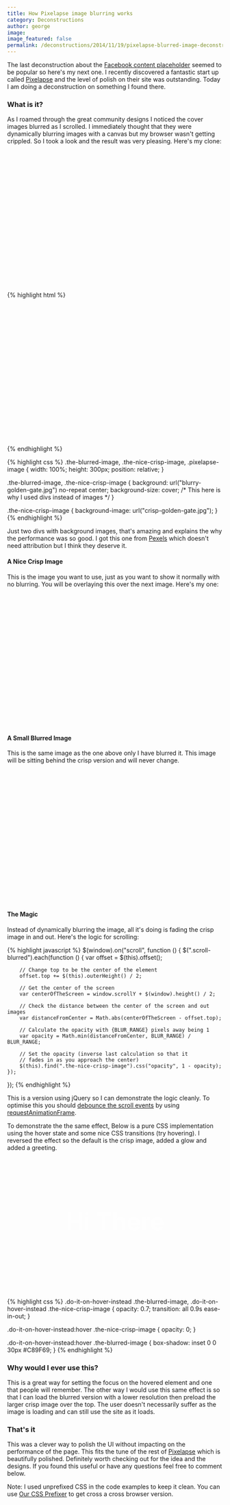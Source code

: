 ```yaml
---
title: How Pixelapse image blurring works
category: Deconstructions
author: george
image:
image_featured: false
permalink: /deconstructions/2014/11/19/pixelapse-blurred-image-deconstruction.html
---
```


The last deconstruction about the <a href="/deconstructions/2014/11/15/facebook-content-placeholder-deconstruction.html">Facebook content placeholder</a> seemed to be popular so here's my next one. I recently discovered a fantastic start up called <a href="https://www.pixelapse.com/">Pixelapse</a> and the level of polish on their site was outstanding. Today I am doing a deconstruction on something I found there.

### What is it?
As I roamed through the great community designs I noticed the cover images blurred as I scrolled. I immediately thought that they were dynamically blurring images with a canvas but my browser wasn't getting crippled. So I took a look and the result was very pleasing. Here's my clone:

<div class="pixelapse-image scroll-blurred">
    <div class="the-blurred-image"></div>
    <div class="the-nice-crisp-image"></div>
</div>

{% highlight html %}
<div class="pixelapse-image">
    <div class="the-blurred-image"></div>
    <div class="the-nice-crisp-image"></div>
</div>
{% endhighlight %}

{% highlight css %}
.the-blurred-image,
.the-nice-crisp-image,
.pixelapse-image {
    width: 100%;
    height: 300px;
    position: relative;
}

.the-blurred-image,
.the-nice-crisp-image {
    background: url("blurry-golden-gate.jpg") no-repeat center;
    background-size: cover; /* This here is why I used divs instead of images */
}

.the-nice-crisp-image {
    background-image: url("crisp-golden-gate.jpg");
}
{% endhighlight %}

Just two divs with background images, that's amazing and explains the why the performance was so good. I got this one from <a href="http://www.pexels.com/">Pexels</a> which doesn't need attribution but I think they deserve it.

#### A Nice Crisp Image
This is the image you want to use, just as you want to show it normally with no blurring.
You will be overlaying this over the next image. Here's my one:

<div class="the-nice-crisp-image"></div>

#### A Small Blurred Image
This is the same image as the one above only I have blurred it. This image will be sitting behind the crisp version and will never change.

<div class="the-blurred-image"></div>

#### The Magic
Instead of dynamically blurring the image, all it's doing is fading the crisp image in and out. Here's the logic for scrolling:

{% highlight javascript %}
$(window).on("scroll", function () {
    $(".scroll-blurred").each(function () {
        var offset = $(this).offset();

        // Change top to be the center of the element
        offset.top += $(this).outerHeight() / 2;

        // Get the center of the screen
        var centerOfTheScreen = window.scrollY + $(window).height() / 2;

        // Check the distance between the center of the screen and out images
        var distanceFromCenter = Math.abs(centerOfTheScreen - offset.top);

        // Calculate the opacity with {BLUR_RANGE} pixels away being 1
        var opacity = Math.min(distanceFromCenter, BLUR_RANGE) / BLUR_RANGE;

        // Set the opacity (inverse last calculation so that it
        // fades in as you approach the center)
        $(this).find(".the-nice-crisp-image").css("opacity", 1 - opacity);
    });
});
{% endhighlight %}

This is a version using jQuery so I can demonstrate the logic cleanly. To optimise this you should <a href="http://www.html5rocks.com/en/tutorials/speed/animations/#debouncing-scroll-events">debounce the scroll events</a> by using <a href="http://www.paulirish.com/2011/requestanimationframe-for-smart-animating/">requestAnimationFrame</a>.

To demonstrate the the same effect, Below is a pure CSS implementation using the hover state and some nice CSS transitions (try hovering). I reversed the effect so the default is the crisp image, added a glow and added a greeting.

<div class="do-it-on-hover-instead pixelapse-image">
    <div class="the-blurred-image">Hi There</div>
    <div class="the-nice-crisp-image"></div>
</div>

{% highlight css %}
.do-it-on-hover-instead .the-blurred-image,
.do-it-on-hover-instead .the-nice-crisp-image {
    opacity: 0.7;
    transition: all 0.9s ease-in-out;
}

.do-it-on-hover-instead:hover .the-nice-crisp-image {
    opacity: 0;
}

.do-it-on-hover-instead:hover .the-blurred-image {
    box-shadow: inset 0 0 30px #C89F69;
}
{% endhighlight %}

### Why would I ever use this?
This is a great way for setting the focus on the hovered element and one that people will remember. The other way I would use this same effect is so that I can load the blurred version with a lower resolution then preload the larger crisp image over the top. The user doesn't necessarily suffer as the image is loading and can still use the site as it loads.

### That's it
This was a clever way to polish the UI without impacting on the performance of the page. This fits the tune of the rest of <a href="https://www.pixelapse.com/">Pixelapse</a> which is beautifully polished. Definitely worth checking out for the idea and the designs. If you found this useful or have any questions feel free to comment below.

Note: I used unprefixed CSS in the code examples to keep it clean. You can use <a href="http://prefixr.cloudvent.net/" target="_blank">Our CSS Prefixer</a> to get cross a cross browser version.

<style>
    .the-blurred-image,
    .the-nice-crisp-image,
    .pixelapse-image {
        width: 100%;
        height: 300px;
        line-height: 300px;
        text-align: center;
        color: #fff;
        position: relative;
        font-size: 2em;
        font-weight: bold;
        margin-bottom: 1em;
    }

    .the-blurred-image,
    .the-nice-crisp-image {
        background: url("/images/blog/deconstructions/blurry-golden-gate.jpg") no-repeat center;
        -webkit-background-size: cover;
        background-size: cover;
    }

    .the-nice-crisp-image {
        background-image: url("/images/blog/deconstructions/crisp-golden-gate.jpg");
    }

    .pixelapse-image .the-blurred-image,
    .pixelapse-image .the-nice-crisp-image {
        position: absolute;
        top: 0;
        left: 0;
    }

    .pixelapse-image .the-nice-crisp-image {
        opacity: 0;
    }

    .do-it-on-hover-instead .the-blurred-image,
    .do-it-on-hover-instead .the-nice-crisp-image {
        opacity: 0.7;
        -webkit-transition: all 0.9s ease-in-out;
        transition: all 0.9s ease-in-out;
    }

    .do-it-on-hover-instead:hover .the-nice-crisp-image {
        opacity: 0;
    }

    .do-it-on-hover-instead:hover .the-blurred-image {
        -webkit-box-shadow: inset 0 0 30px #C89F69;
        box-shadow: inset 0 0 30px #C89F69;
    }
</style>

<script>
(function (window) {
    var lastTime = 0;
    var vendors = ['webkit', 'moz'];
    for(var x = 0; x < vendors.length && !window.requestAnimationFrame; ++x) {
        window.requestAnimationFrame = window[vendors[x]+'RequestAnimationFrame'];
        window.cancelAnimationFrame =
          window[vendors[x]+'CancelAnimationFrame'] || window[vendors[x]+'CancelRequestAnimationFrame'];
    }

    if (!window.requestAnimationFrame)
        window.requestAnimationFrame = function(callback, element) {
            var currTime = new Date().getTime();
            var timeToCall = Math.max(0, 16 - (currTime - lastTime));
            var id = window.setTimeout(function() { callback(currTime + timeToCall); },
              timeToCall);
            lastTime = currTime + timeToCall;
            return id;
        };

    if (!window.cancelAnimationFrame)
        window.cancelAnimationFrame = function(id) {
            clearTimeout(id);
        };
}(window));

(function (window) {
    var BLUR_RANGE = 300;
    var latestKnownScrollY = 0,
        ticking = false;

    function onScroll() {
        latestKnownScrollY = window.scrollY;
        requestTick();
    }

    function requestTick() {
        if(!ticking) {
            requestAnimationFrame(update);
        }
        ticking = true;
    }

    function update() {
        ticking = false;

        var currentScrollY = latestKnownScrollY;

        $(".scroll-blurred").each(function () {
            var offset = $(this).offset();

            // Change top to be the center of the element
            offset.top += $(this).outerHeight() / 2;

            // Get the center of the screen
            var centerOfTheScreen = window.scrollY + $(window).height() / 2;

            // Check the distance between the center of the screen and out images
            var distanceFromCenter = Math.abs(centerOfTheScreen - offset.top);

            // Calculate the opacity with {BLUR_RANGE} pixels away being 1
            var opacity = Math.min(distanceFromCenter, BLUR_RANGE) / BLUR_RANGE;

            // Set the opacity (inverse last calculation so that it fades in as you approach the center)
            $(this).find(".the-nice-crisp-image").css("opacity", 1 - opacity);
        });
    }

    window.addEventListener('scroll', onScroll, false);
}(window));
</script>
